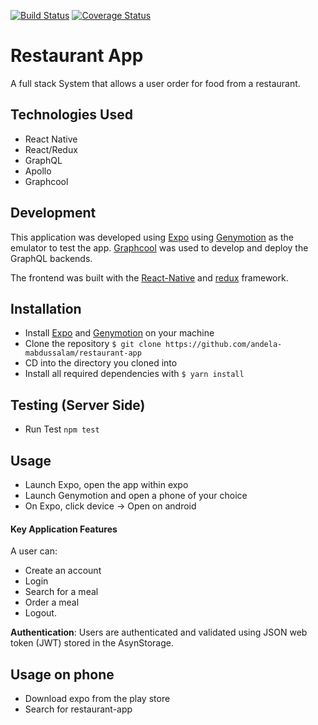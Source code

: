 [![Build Status](https://travis-ci.org/andela-mabdussalam/restaurant-app.svg?branch=chore%2Fadd-hound-travis-coveralls)](https://travis-ci.org/andela-mabdussalam/restaurant-app)
[![Coverage Status](https://coveralls.io/repos/github/andela-mabdussalam/restaurant-app/badge.svg?branch=chore%2Fadd-hound-travis-coveralls)](https://coveralls.io/github/andela-mabdussalam/restaurant-app?branch=chore%2Fadd-hound-travis-coveralls)

# Restaurant App
A full stack System that allows a user order for food from a restaurant.


## Technologies Used
- React Native
- React/Redux
- GraphQL
- Apollo
- Graphcool


## Development
This application was developed using [Expo](https://expo.io/) using [Genymotion](https://www.genymotion.com/fun-zone/) as the emulator to test the app. [Graphcool](https://www.graph.cool/) was used to develop and deploy the GraphQL backends.

The frontend was built with the [React-Native](https://facebook.github.io/react/) and [redux](reduxjs.org) framework.



## Installation
- Install [Expo](https://expo.io/) and [Genymotion](https://www.genymotion.com/fun-zone/) on your machine
- Clone the repository `$ git clone https://github.com/andela-mabdussalam/restaurant-app`
- CD into the directory you cloned into
- Install all required dependencies with `$ yarn install`


## Testing (Server Side)
- Run Test `npm test`

## Usage
- Launch Expo, open the app within expo
- Launch Genymotion and open a phone of your choice
- On Expo, click device -> Open on android

#### Key Application Features
A user can:
- Create an account
- Login
- Search for a meal
- Order a meal
- Logout.

**Authentication**:
Users are authenticated and validated using JSON web token (JWT) stored in the AsynStorage.

## Usage on phone
- Download expo from the play store
- Search for restaurant-app

